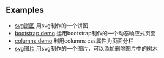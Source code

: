 Examples
-------------------------

+ [svg饼图](http://wangwy.github.io/testExample/svgTest.html) 用svg制作的一个饼图
+ [bootstrap demo](http://wangwy.github.io/testExample/bootstrapTest.html) 运用bootstrap制作的一个动态响应式页面
+ [columns demo](http://wangwy.github.io/testExample/columnsExample.xhtml) 利用columns css属性为页面分栏
+ [svg图片](http://wangwy.github.io/testExample/happyTrails.html)  用svg制作的一个图片，可以添加删除图片中的树木

